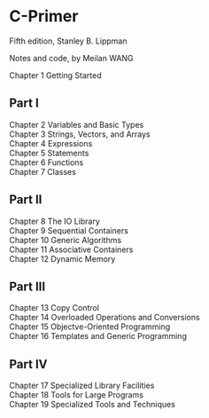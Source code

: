 # C-Primer 
Fifth edition, Stanley B. Lippman

Notes and code, by Meilan WANG

Chapter 1 Getting Started

## Part I
Chapter 2 Variables and Basic Types\
Chapter 3 Strings, Vectors, and Arrays\
Chapter 4 Expressions\
Chapter 5 Statements\
Chapter 6 Functions\
Chapter 7 Classes

## Part II
Chapter 8 The IO Library\
Chapter 9 Sequential Containers\
Chapter 10 Generic Algorithms\
Chapter 11 Associative Containers\
Chapter 12 Dynamic Memory

## Part III
Chapter 13 Copy Control\
Chapter 14 Overloaded Operations and Conversions\
Chapter 15 Objectve-Oriented Programming\
Chapter 16 Templates and Generic Programming

## Part IV
Chapter 17 Specialized Library Facilities\
Chapter 18 Tools for Large Programs\
Chapter 19 Specialized Tools and Techniques
